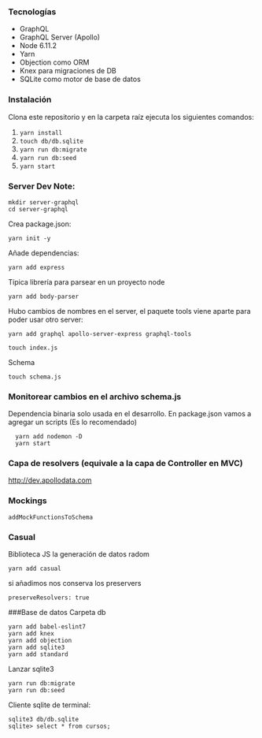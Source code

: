 ### Tecnologías

- GraphQL
- GraphQL Server (Apollo)
- Node 6.11.2
- Yarn
- Objection como ORM
- Knex para migraciones de DB
- SQLite como motor de base de datos

### Instalación

Clona este repositorio y en la carpeta raíz ejecuta los siguientes comandos:

1. `yarn install`
1. `touch db/db.sqlite`
1. `yarn run db:migrate`
1. `yarn run db:seed`
1. `yarn start`

### Server Dev Note:
  ```
  mkdir server-graphql
  cd server-graphql
  ```
  Crea package.json:
  ```
  yarn init -y
  ```
  Añade dependencias:
  ```
  yarn add express
  ```
Típica librería para parsear en un proyecto node
  ```
  yarn add body-parser
  ```
Hubo cambios de nombres en el server, el paquete tools viene aparte para poder usar otro server:
  ```
  yarn add graphql apollo-server-express graphql-tools
  ```
  ```
  touch index.js
  ```
  Schema
  ```
  touch schema.js
  ```

### Monitorear cambios en el archivo schema.js
 Dependencia binaria solo usada en el desarrollo. En package.json vamos a agregar un scripts (Es lo recomendado)
```
  yarn add nodemon -D
  yarn start
```

### Capa de resolvers (equivale a la capa de Controller en MVC)
http://dev.apollodata.com

### Mockings
```
addMockFunctionsToSchema
```
### Casual
Biblioteca JS la generación de datos radom
```
yarn add casual
```
si añadimos nos conserva los preservers
```
preserveResolvers: true
```

###Base de datos
Carpeta db

```
yarn add babel-eslint7
yarn add knex
yarn add objection
yarn add sqlite3
yarn add standard
```
Lanzar sqlite3

```
yarn run db:migrate
yarn run db:seed
```
Cliente sqlite de terminal:
```
sqlite3 db/db.sqlite
sqlite> select * from cursos;
```
